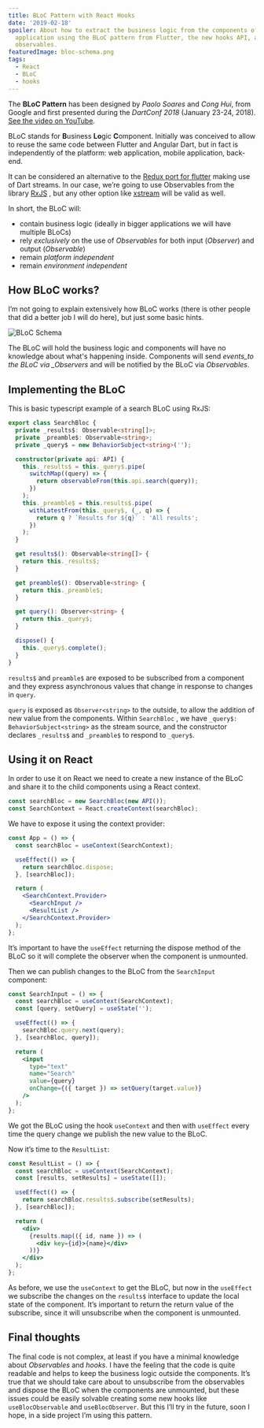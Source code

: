 ```yaml
---
title: BLoC Pattern with React Hooks
date: '2019-02-18'
spoiler: About how to extract the business logic from the components of a React
  application using the BLoC pattern from Flutter, the new hooks API, and RxJS
  observables.
featuredImage: bloc-schema.png
tags:
  - React
  - BLoC
  - hooks
---
```


The **BLoC Pattern** has been designed by _Paolo Soares_ and _Cong Hui_, from
Google and first presented during the _DartConf 2018_ (January 23-24, 2018).
[See the video on YouTube](https://www.youtube.com/watch?v=PLHln7wHgPE 'BLoC Pattern Flutter').

BLoC stands for **B**usiness **Lo**gic **C**omponent. Initially was conceived to
allow to reuse the same code between Flutter and Angular Dart, but in fact is
independently of the platform: web application, mobile application, back-end.

It can be considered an alternative to the
[Redux port for flutter](https://pub.dartlang.org/packages/flutter_redux 'Redux port for flutter') making
use of Dart streams. In our case, we’re going to use Observables from the library
[RxJS](https://rxjs.dev/ 'RxJS') , but any other option like
[xstream](http://staltz.github.io/xstream/ 'xstream') will be valid as well.

In short, the BLoC will:

- contain business logic (ideally in bigger applications we will have multiple BLoCs)
- rely _exclusively_ on the use of _Observables_ for both input (_Observer_) and output (_Observable_)
- remain _platform independent_
- remain _environment independent_

## How BLoC works?

I’m not going to explain extensively how BLoC works (there is other people that
did a better job I will do here), but just some basic hints.

![BLoC Schema](./bloc-schema.png)

The BLoC will hold the business logic and components will have no knowledge
about what's happening inside. Components will send _events_to the BLoC via
\_Observers_ and will be notified by the BLoC via _Observables_.

## Implementing the BLoC

This is basic typescript example of a search BLoC using RxJS:

```typescript
export class SearchBloc {
  private _results$: Observable<string[]>;
  private _preamble$: Observable<string>;
  private _query$ = new BehaviorSubject<string>('');

  constructor(private api: API) {
    this._results$ = this._query$.pipe(
      switchMap((query) => {
        return observableFrom(this.api.search(query));
      })
    );
    this._preamble$ = this.results$.pipe(
      withLatestFrom(this._query$, (_, q) => {
        return q ? `Results for ${q}` : 'All results';
      })
    );
  }

  get results$(): Observable<string[]> {
    return this._results$;
  }

  get preamble$(): Observable<string> {
    return this._preamble$;
  }

  get query(): Observer<string> {
    return this._query$;
  }

  dispose() {
    this._query$.complete();
  }
}
```

`results$` and `preamble$` are exposed to be subscribed from a component and
they express asynchronous values that change in response to changes in `query`.

`query` is exposed as `Observer<string>` to the outside, to allow the addition
of new value from the components. Within `SearchBloc` , we have
`_query$: BehaviorSubject<string>` as the stream source, and the constructor
declares `_results$` and `_preamble$` to respond to `_query$`.

## Using it on React

In order to use it on React we need to create a new instance of the BLoC and
share it to the child components using a React context.

```jsx
const searchBloc = new SearchBloc(new API());
const SearchContext = React.createContext(searchBloc);
```

We have to expose it using the context provider:

```jsx
const App = () => {
  const searchBloc = useContext(SearchContext);

  useEffect(() => {
    return searchBloc.dispose;
  }, [searchBloc]);

  return (
    <SearchContext.Provider>
      <SearchInput />
      <ResultList />
    </SearchContext.Provider>
  );
};
```

It’s important to have the `useEffect` returning the dispose method of the BLoC
so it will complete the observer when the component is unmounted.

Then we can publish changes to the BLoC from the `SearchInput` component:

```jsx
const SearchInput = () => {
  const searchBloc = useContext(SearchContext);
  const [query, setQuery] = useState('');

  useEffect(() => {
    searchBloc.query.next(query);
  }, [searchBloc, query]);

  return (
    <input
      type="text"
      name="Search"
      value={query}
      onChange={({ target }) => setQuery(target.value)}
    />
  );
};
```

We got the BLoC using the hook `useContext` and then with `useEffect` every time
the query change we publish the new value to the BLoC.

Now it’s time to the `ResultList`:

```jsx
const ResultList = () => {
  const searchBloc = useContext(SearchContext);
  const [results, setResults] = useState([]);

  useEffect(() => {
    return searchBloc.results$.subscribe(setResults);
  }, [searchBloc]);

  return (
    <div>
      {results.map(({ id, name }) => (
        <div key={id}>{name}</div>
      ))}
    </div>
  );
};
```

As before, we use the `useContext` to get the BLoC, but now in the `useEffect`
we subscribe the changes on the `results$` interface to update the local state
of the component. It’s important to return the return value of the subscribe,
since it will unsubscribe when the component is unmounted.

## Final thoughts

The final code is not complex, at least if you have a minimal knowledge about
_Observables_ and _hooks_. I have the feeling that the code is quite readable
and helps to keep the business logic outside the components. It’s true that we
should take care about to unsubscribe from the observables and dispose the BLoC
when the components are unmounted, but these issues could be easily solvable
creating some new hooks like `useBlocObservable` and `useBlocObserver`. But this
I’ll try in the future, soon I hope, in a side project I’m using this pattern.
